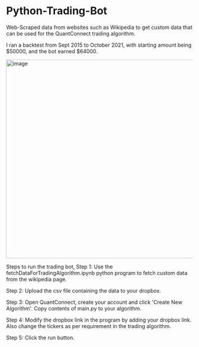 # Python-Trading-Bot
Web-Scraped data from websites such as Wikipedia to get custom data that can be used for the QuantConnect trading algorithm.

I ran a backtest from Sept 2015 to October 2021, with starting amount being $50000, and the bot earned $64000.

<img width="538" alt="image" src="https://github.com/user-attachments/assets/c30eda97-7ec3-4404-bc0f-bade237f1a98">


Steps to run the trading bot,
Step 1:
    Use the fetchDataForTradingAlgorithm.ipynb python program to fetch custom data from the wikipedia page.

Step 2:
    Upload the csv file containing the data to your dropbox.

Step 3:
    Open QuantConnect, create your account and click 'Create New Algorithm'. Copy contents of main.py to your algorithm.
    
Step 4:
    Modify the dropbox link in the program by adding your dropbox link. Also change the tickers as per requirement in the trading algorithm.

Step 5:
    Click the run button.
